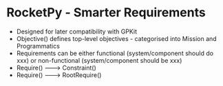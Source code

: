 # RocketPy - Smarter Requirements

- Designed for later compatibility with GPKit
- Objective() defines top-level objectives - categorised into Mission and Programmatics
- Requirements can be either functional (system/component should do xxx) or non-functional (system/component should be xxx)
- Require() ---> Constraint()
- Require() ---> RootRequire()






